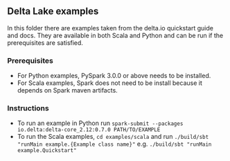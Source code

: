 ## Delta Lake examples
In this folder there are examples taken from the delta.io quickstart guide and docs. They are available in both Scala and Python and can be run if the prerequisites are satisfied.

### Prerequisites
* For Python examples, PySpark 3.0.0 or above needs to be installed.
* For Scala examples, Spark does not need to be install because it depends on Spark maven artifacts.

### Instructions
* To run an example in Python run `spark-submit --packages io.delta:delta-core_2.12:0.7.0 PATH/TO/EXAMPLE`
* To run the Scala examples, `cd examples/scala` and run `./build/sbt "runMain example.{Example class name}"` e.g. `./build/sbt "runMain example.Quickstart"`
